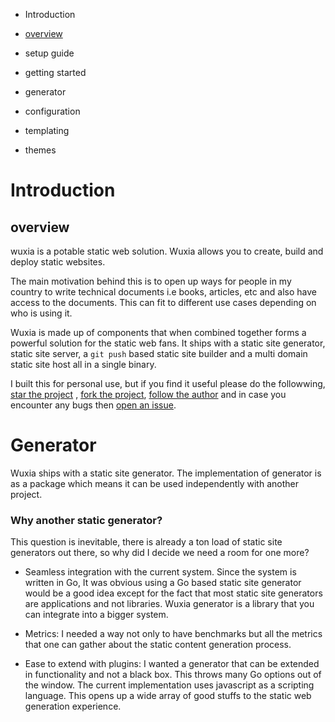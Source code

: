- Introduction
 - [overview ](#overview)
 - setup guide
 - getting started

- generator
 - configuration
 - templating
 - themes

# Introduction

## overview
wuxia is a potable static web solution. Wuxia allows you to create, build and
deploy static websites.

The main motivation behind this is to open up ways for people in my country to
write technical documents  i.e books, articles, etc and also have access to the
documents. This can fit to different use cases depending on who is using it.

Wuxia is made up of components that when combined together forms a powerful
solution for the static web fans. It ships with a static site generator, static
site server, a `git push` based static site builder and a multi domain static
site host all in a single binary.

I built this for personal use, but if you find it useful please do the
followwing, [star the project](https://github.com/gernest/wuxia) , [fork the project](https://github.com/gernest/wuxia), [follow the author](https://github.com/gernest)
and in case you encounter any bugs then [open an issue](https://github.com/gernest/wuxia/issues).

# Generator
Wuxia ships with a static site generator. The implementation of generator is as
a package which means it can be used independently  with another project.

### Why another static generator?
This question is inevitable, there is already a ton load of static site
generators out there, so why did I decide we need a room for one more?

- Seamless integration with the current system. Since the system is written in
  Go, It was obvious using a Go based static site generator would be a good
  idea except for the fact that most static site generators are applications and
  not libraries. Wuxia generator is a library that you can integrate into a
  bigger system.

- Metrics: I needed a way not only to have benchmarks  but all the metrics that
  one can gather about the static content generation process.

- Ease to extend with plugins: I wanted a generator that can be extended in
  functionality and not a black box. This throws many Go options out of the
  window. The current implementation uses javascript as a scripting language.
  This opens up a wide array of good stuffs to the static web generation
  experience.
